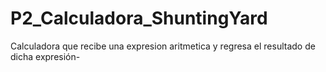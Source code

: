 # P2_Calculadora_ShuntingYard
Calculadora que recibe una expresion aritmetica y regresa el resultado de dicha expresión-

